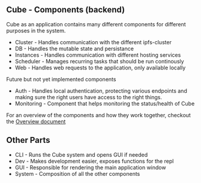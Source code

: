## Cube - Components (backend)

Cube as an application contains many different components for different purposes
in the system.

- Cluster - Handles communication with the different ipfs-cluster
- DB - Handles the mutable state and persistance
- Instances - Handles communication with different hosting services
- Scheduler - Manages recurring tasks that should be run continously
- Web - Handles web requests to the application, only available locally

Future but not yet implemented components

- Auth - Handles local authentication, protecting various endpoints and
  making sure the right users have access to the right things.
- Monitoring - Component that helps monitoring the status/health of Cube

For an overview of the components and how they work together, checkout
the [Overview document](./overview.md)

## Other Parts

- CLI - Runs the Cube system and opens GUI if needed
- Dev - Makes development easier, exposes functions for the repl
- GUI - Responsible for rendering the main application window
- System - Composition of all the other components
